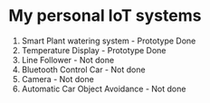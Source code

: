 # My personal IoT systems

1. Smart Plant watering system - Prototype Done
2. Temperature Display - Prototype Done
3. Line Follower - Not done
4. Bluetooth Control Car - Not done
5. Camera - Not done
6. Automatic Car Object Avoidance - Not done
